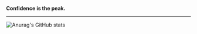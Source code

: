 **Confidence is the peak.**
***
![Anurag's GitHub stats](https://github-readme-stats.vercel.app/api?username=Lotus6&show_icons=true&theme=vue&hide=contribs,prs)

